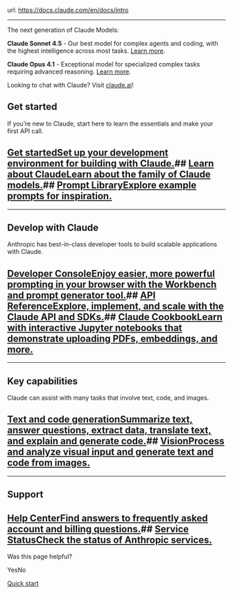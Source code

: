 url: https://docs.claude.com/en/docs/intro

---

The next generation of Claude Models:

**Claude Sonnet 4.5** \- Our best model for complex agents and coding, with the highest intelligence across most tasks. [Learn more](https://www.anthropic.com/news/claude-sonnet-4-5).

**Claude Opus 4.1** \- Exceptional model for specialized complex tasks requiring advanced reasoning. [Learn more](https://www.anthropic.com/news/claude-opus-4-1).

Looking to chat with Claude? Visit [claude.ai](http://www.claude.ai)\!

## Get started

If you’re new to Claude, start here to learn the essentials and make your first API call.

## [Get startedSet up your development environment for building with Claude.](/en/docs/get-started)## [Learn about ClaudeLearn about the family of Claude models.](/en/docs/about-claude/models/overview)## [Prompt LibraryExplore example prompts for inspiration.](/en/resources/prompt-library/library)

* * *

## Develop with Claude

Anthropic has best-in-class developer tools to build scalable applications with Claude.

## [Developer ConsoleEnjoy easier, more powerful prompting in your browser with the Workbench and prompt generator tool.](https://console.anthropic.com)## [API ReferenceExplore, implement, and scale with the Claude API and SDKs.](/en/api/overview)## [Claude CookbookLearn with interactive Jupyter notebooks that demonstrate uploading PDFs, embeddings, and more.](https://github.com/anthropics/anthropic-cookbook)

* * *

## Key capabilities

Claude can assist with many tasks that involve text, code, and images.

## [Text and code generationSummarize text, answer questions, extract data, translate text, and explain and generate code.](/en/docs/build-with-claude/text-generation)## [VisionProcess and analyze visual input and generate text and code from images.](/en/docs/build-with-claude/vision)

* * *

## Support

## [Help CenterFind answers to frequently asked account and billing questions.](https://support.claude.com/en/)## [Service StatusCheck the status of Anthropic services.](https://www.claude.com/status)

Was this page helpful?

YesNo

[Quick start](/en/docs/get-started)
